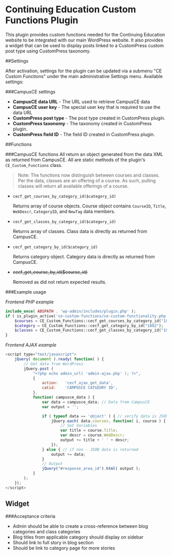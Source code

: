 # Continuing Education Custom Functions Plugin

This plugin provides custom functions needed for the Continuing Education website to be integrated with our main WordPress website. It also provides a widget that can be used to display posts linked to a CustomPress custom post type using CustomPress taxonomy.

##Settings

After activation, settings for the plugin can be updated via a submenu "CE Custom Functions" under the main administrative Settings menu. Available settings:

###CampusCE settings
- **CampusCE data URL** - The URL used to retrieve CampusCE data
- **CampusCE user key** - The special user key that is required to use the data URL
- **CustomPress post type** - The post type created in CustomPress plugin.
- **CustomPress taxonomy** - The taxonomy created in CustomPress plugin.
- **CustomPress field ID** - The field ID created in CustomPress plugin.

##Functions

###CampusCE functions
All return an object generated from the data XML as returned from CampusCE. All are static methods of the plugin's `CE_Custom_Functions` class.

> Note: The functions now distinguish between courses and classes. Per the data, classes are an offering of a course. As such, pulling classes will return all available offerings of a course.

- `cecf_get_courses_by_category_id($category_id)`

	Returns array of course objects. Course object contains `CourseID`, `Title`, `WebDescr`, `CategoryID`, and `NewTag` data members.

- `cecf_get_classes_by_category_id($category_id)`

	Returns array of classes. Class data is directly as returned from CampusCE.
	
- `cecf_get_category_by_id($category_id)` 

	Returns category object. Category data is directly as returned from CampusCE.
	
- <del>cecf_get_course_by_id($course_id)</del> 

	Removed as did not return expected results.

###Example usage

_Frontend PHP example_
```PHP
include_once( ABSPATH . 'wp-admin/includes/plugin.php' );
if ( is_plugin_active('ce-custom-functions/ce-custom-functionality.php') ) { 
	$courses = CE_Custom_Functions::cecf_get_courses_by_category_id("1882");
	$category = CE_Custom_Functions::cecf_get_category_by_id("1882");
	$classes = CE_Custom_Functions::cecf_get_classes_by_category_id("1882");
}
```
_Frontend AJAX example_
```JavaScript
<script type="text/javascript">
	jQuery( document ).ready( function( ) {
		// Get data from WordPress
		jQuery.post (
			"<?php echo admin_url( 'admin-ajax.php' ); ?>",
			{
				action:   'cecf_ajax_get_data',
				catid:    'CAMPUSCE CATGEORY ID',
			},
			function( campusce_data ) {
				var data = campusce_data; // Data from CampusCE
				var output = '';

				if ( typeof data == 'object' ) { // verify data is JSON
					jQuery.each( data.courses, function( i, course ) {
						// Set Variables
						var title = course.Title;
						var descr = course.WebDescr;
						output += title + ' ' + descr;
					});
				} else { // if non - JSON data is returned
					output += data;
				}
				// Output
				jQuery("#response_area_id").html( output );
			}
		);
	});
</script>
```

## Widget

###Acceptance criteria
* Admin should be able to create a cross-reference between blog categories and class categories
* Blog titles from applicable category should display on sidebar
* Should link to full story in blog section
* Should be link to category page for more stories


